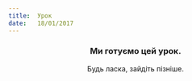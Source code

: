 ```yaml
---
title:  Урок
date:   18/01/2017
---
```


### <center>Ми готуємо цей урок.</center>
<center>Будь ласка, зайдіть пізніше.</center>